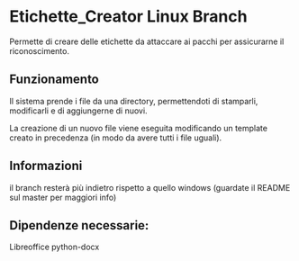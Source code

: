 # Etichette_Creator Linux Branch
Permette di creare delle etichette da attaccare ai pacchi per assicurarne il riconoscimento.

## Funzionamento 
Il sistema prende i file da una directory, permettendoti di stamparli, modificarli e di aggiungerne di nuovi. 

La creazione di un nuovo file viene eseguita modificando un template creato in precedenza (in modo da avere tutti i file uguali).

## Informazioni 
il branch resterà più indietro rispetto a quello windows (guardate il README sul master per maggiori info)

## Dipendenze necessarie:
Libreoffice python-docx
